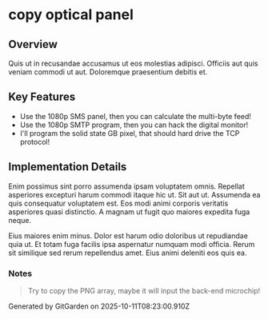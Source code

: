 # copy optical panel

## Overview
Quis ut in recusandae accusamus ut eos molestias adipisci. Officiis aut quis veniam commodi ut aut. Doloremque praesentium debitis et.

## Key Features
- Use the 1080p SMS panel, then you can calculate the multi-byte feed!
- Use the 1080p SMTP program, then you can hack the digital monitor!
- I'll program the solid state GB pixel, that should hard drive the TCP protocol!

## Implementation Details
Enim possimus sint porro assumenda ipsam voluptatem omnis. Repellat asperiores excepturi harum commodi itaque hic ut. Sit aut ut. Assumenda ea quis consequatur voluptatem est. Eos modi animi corporis veritatis asperiores quasi distinctio. A magnam ut fugit quo maiores expedita fuga neque.
 Eius maiores enim minus. Dolor est harum odio doloribus ut repudiandae quia ut. Et totam fuga facilis ipsa aspernatur numquam modi officia. Rerum sit similique sed rerum repellendus amet. Eius animi deleniti eos quis ea.

### Notes
> Try to copy the PNG array, maybe it will input the back-end microchip!

Generated by GitGarden on 2025-10-11T08:23:00.910Z